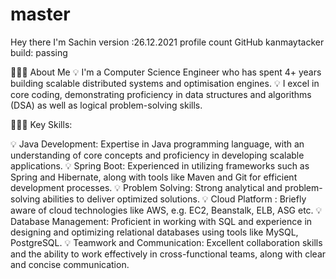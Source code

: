 # master

Hey there I'm Sachin
version :26.12.2021   profile count  GitHub kanmaytacker  build: passing

👨🏻‍💻  About Me
💡 I'm a Computer Science Engineer  who has spent 4+ years building scalable distributed systems and optimisation engines.
💡 I excel in core coding, demonstrating proficiency in data structures and algorithms (DSA) as well as logical problem-solving skills.


👨🏻‍💻 Key Skills:

💡 Java Development: Expertise in Java programming language, with an understanding of core concepts and proficiency in developing scalable applications.
💡 Spring Boot: Experienced in utilizing frameworks such as Spring and Hibernate, along with tools like Maven and Git for efficient development processes.
💡 Problem Solving: Strong analytical and problem-solving abilities to deliver optimized solutions.
💡 Cloud Platform : Briefly aware of cloud technologies like AWS, e.g. EC2, Beanstalk, ELB, ASG etc.
💡 Database Management: Proficient in working with SQL and experience in designing and optimizing relational databases using tools like MySQL, PostgreSQL.
💡 Teamwork and Communication: Excellent collaboration skills and the ability to work effectively in cross-functional teams, along with clear and concise communication.
